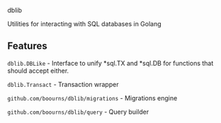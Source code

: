 dblib

Utilities for interacting with SQL databases in Golang

## Features

`dblib.DBLike` - Interface to unify \*sql.TX and \*sql.DB for functions that should accept either.

`dblib.Transact` - Transaction wrapper

`github.com/boourns/dblib/migrations` - Migrations engine

`github.com/boourns/dblib/query` - Query builder

